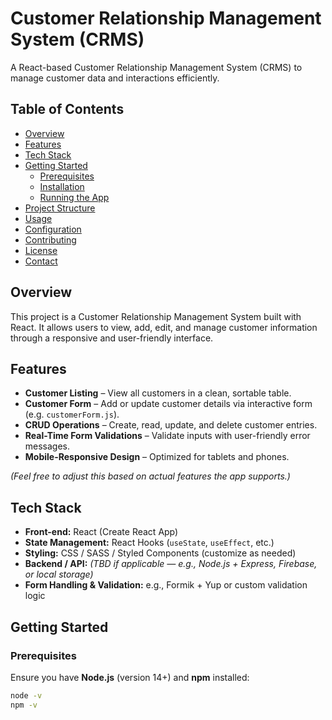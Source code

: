 # Customer Relationship Management System (CRMS)

A React-based Customer Relationship Management System (CRMS) to manage customer data and interactions efficiently.

## Table of Contents

- [Overview](#overview)  
- [Features](#features)  
- [Tech Stack](#tech-stack)  
- [Getting Started](#getting-started)  
  - [Prerequisites](#prerequisites)  
  - [Installation](#installation)  
  - [Running the App](#running-the-app)  
- [Project Structure](#project-structure)  
- [Usage](#usage)  
- [Configuration](#configuration)  
- [Contributing](#contributing)  
- [License](#license)  
- [Contact](#contact)  

## Overview

This project is a Customer Relationship Management System built with React. It allows users to view, add, edit, and manage customer information through a responsive and user-friendly interface.

## Features

- **Customer Listing** – View all customers in a clean, sortable table.  
- **Customer Form** – Add or update customer details via interactive form (e.g. `customerForm.js`).  
- **CRUD Operations** – Create, read, update, and delete customer entries.  
- **Real-Time Form Validations** – Validate inputs with user-friendly error messages.  
- **Mobile-Responsive Design** – Optimized for tablets and phones.  

*(Feel free to adjust this based on actual features the app supports.)*

## Tech Stack

- **Front-end:** React (Create React App)  
- **State Management:** React Hooks (`useState`, `useEffect`, etc.)  
- **Styling:** CSS / SASS / Styled Components (customize as needed)  
- **Backend / API:** *(TBD if applicable — e.g., Node.js + Express, Firebase, or local storage)*  
- **Form Handling & Validation:** e.g., Formik + Yup or custom validation logic  

## Getting Started

### Prerequisites

Ensure you have **Node.js** (version 14+) and **npm** installed:

```bash
node -v
npm -v
